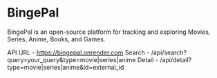 # BingePal
BingePal is an open-source platform for tracking and exploring Movies, Series, Anime, Books, and Games.

API URL - https://bingepal.onrender.com
Search - /api/search?query=your_query&type=movie|series|anime
Detail - /api/detail?type=movie|series|anime&id=external_id